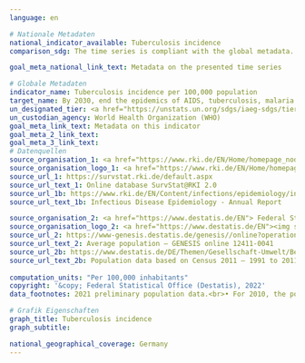 ```yaml
---
language: en    

# Nationale Metadaten    
national_indicator_available: Tuberculosis incidence    
comparison_sdg: The time series is compliant with the global metadata.    

goal_meta_national_link_text: Metadata on the presented time series    

# Globale Metadaten    
indicator_name: Tuberculosis incidence per 100,000 population    
target_name: By 2030, end the epidemics of AIDS, tuberculosis, malaria and neglected tropical diseases and combat hepatitis, water-borne diseases and other communicable diseases    
un_designated_tier: <a href="https://unstats.un.org/sdgs/iaeg-sdgs/tier-classification/" title="Click here for more information on the UN tier classification."  target="_blank">Tier I</a>    
un_custodian_agency: World Health Organization (WHO)    
goal_meta_link_text: Metadata on this indicator    
goal_meta_2_link_text:     
goal_meta_3_link_text:         
# Datenquellen
source_organisation_1: <a href="https://www.rki.de/EN/Home/homepage_node.html"> Robert Koch Institute </a>
source_organisation_logo_1: <a href="https://www.rki.de/EN/Home/homepage_node.html"><img src="https://g205sdgs.github.io/sdg-indicators/public/OrgImgEn/rki.png" alt="Logo rki" style="height:60px; width:148px"/></a>
source_url_1: https://survstat.rki.de/default.aspx
source_url_text_1: Online database SurvStat@RKI 2.0
source_url_1b: https://www.rki.de/EN/Content/infections/epidemiology/inf_dis_Germany/yearbook/Yearbook_inhalt.html
source_url_text_1b: Infectious Disease Epidemiology - Annual Report

source_organisation_2: <a href="https://www.destatis.de/EN"> Federal Statistical Office (Destatis) </a>
source_organisation_logo_2: <a href="https://www.destatis.de/EN"><img src="https://g205sdgs.github.io/sdg-indicators/public/OrgImgEn/destatis.png" alt="Logo destatis" style="height:60px; width:148px"/></a>
source_url_2: https://www-genesis.destatis.de/genesis//online?operation=table&code=12411-0041&bypass=true&levelindex=1&levelid=1639396599054#abreadcrumb
source_url_text_2: Average population – GENESIS online 12411-0041
source_url_2b: https://www.destatis.de/DE/Themen/Gesellschaft-Umwelt/Bevoelkerung/Bevoelkerungsstand/_inhalt.html#sprg233540
source_url_text_2b: Population data based on Census 2011 – 1991 to 2011 (only available in German)
    
computation_units: "Per 100,000 inhabitants"    
copyright: '&copy; Federal Statistical Office (Destatis), 2022'    
data_footnotes: 2021 preliminary population data.<br>• For 2010, the population was calculated backwards using the 2011 census and migration, birth and death statistics.    

# Grafik Eigenschaften    
graph_title: Tuberculosis incidence
graph_subtitle:     

national_geographical_coverage: Germany    
---
```


<span></span>